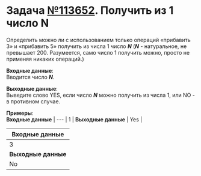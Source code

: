 # Задача [№113652](https://informatics.msk.ru/mod/statements/view.php?id=26735&chapterid=113652#1). Получить из 1 число N

Определить можно ли с использованием только операций «прибавить 3» и «прибавить 5» получить из числа 1 
число ___N___ (___N___ - натуральное, не превышает 200. Разумеется, само число 1 получить можно, просто не применяя никаких операций.)

**Входные данные**:<br/>
Вводится число ___N___.

**Выходные данные**:<br/>
Выведите слово YES, если число ___N___ можно получить из числа 1, или NO - в противном случае.

__Примеры__:<br/>
**Входные данные** |
--- |
1 |
**Выходные данные** |
Yes |

**Входные данные** |
--- |
3 |
**Выходные данные** |
No |

